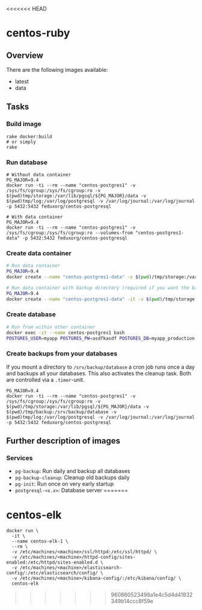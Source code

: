 <<<<<<< HEAD
# centos-ruby

## Overview

There are the following images available:

* latest
* data

## Tasks

### Build image

~~~
rake docker:build
# or simply
rake
~~~

### Run database

~~~
# Without data container
PG_MAJOR=9.4
docker run -ti --rm --name "centos-postgres1" -v /sys/fs/cgroup:/sys/fs/cgroup:ro -v $(pwd)tmp/storage:/var/lib/pgsql/${PG_MAJOR}/data -v $(pwd)tmp/log:/var/log/postgresql -v /var/log/journal:/var/log/journal -p 5432:5432 feduxorg/centos-postgresql

# With data container
PG_MAJOR=9.4
docker run -ti --rm --name "centos-postgres1" -v /sys/fs/cgroup:/sys/fs/cgroup:ro --volumes-from "centos-postgres1-data" -p 5432:5432 feduxorg/centos-postgresql
~~~

### Create data container

~~~bash
# Run data container
PG_MAJOR=9.4
docker create --name "centos-postgres1-data" -v $(pwd)/tmp/storage:/var/lib/pgsql/${PG_MAJOR}/data -v $(pwd)/tmp/log:/var/log/postgresql -v /var/log/journal:/var/log/journal feduxorg/centos-postgresql:data true

# Run data container with backup directory (required if you want the backup service to run daily)
PG_MAJOR=9.4
docker create --name "centos-postgres1-data" -it -v $(pwd)/tmp/storage:/var/lib/pgsql/${PG_MAJOR}/data -v $(pwd)/tmp/backup:/srv/backup/database -v $(pwd)/tmp/log:/var/log/postgresql -v /var/log/journal:/var/log/journal feduxorg/centos-postgresql:data true
~~~

### Create database

~~~bash
# Run from within other container
docker exec -it --name centos-postgres1 bash
POSTGRES_USER=myapp POSTGRES_PW=asdfkasdf POSTGRES_DB=myapp_production /usr/local/bin/pg-init.sh
~~~

### Create backups from your databases

If you mount a directory to `/srv/backup/database` a cron job runs once a day
and backups all your databases. This also activates the cleanup task. Both are
controlled via a `.timer`-unit.

~~~
PG_MAJOR=9.4
docker run -ti --rm --name "centos-postgres1" -v /sys/fs/cgroup:/sys/fs/cgroup:ro -v $(pwd)/tmp/storage:/var/lib/pgsql/${PG_MAJOR}/data -v $(pwd)/tmp/backup:/srv/backup/database -v $(pwd)tmp/log:/var/log/postgresql -v /var/log/journal:/var/log/journal -p 5432:5432 feduxorg/centos-postgresql
~~~

## Further description of images

### Services

* `pg-backup`: Run daily and backup all databases
* `pg-backup-cleanup`: Cleanup old backups daily
* `pg-init`: Run once on very early startup
* `postgresql-<x.x>`: Database server
=======
# centos-elk

~~~
docker run \
  -it \
  --name centos-elk-1 \
  --rm \
  -v /etc/machines/<machine>/ssl/httpd:/etc/ssl/httpd/ \
  -v /etc/machines/<machine>/httpd-config/sites-enabled:/etc/httpd/sites-enabled.d \
  -v /etc/machines/<machine>/elasticsearch-config/:/etc/elasticsearch/config/ \
  -v /etc/machines/<machine>/kibana-config/:/etc/kibana/config/ \
  centos-elk
~~~

>>>>>>> 960860523498a1e4c5d4d41832349b14ccc8f59e
